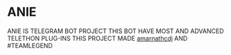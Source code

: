 # ANIE 
ANIE IS TELEGRAM BOT PROJECT
THIS BOT HAVE MOST AND ADVANCED TELETHON PLUG-INS
THIS PROJECT MADE [amarnathcdj](https://t.me/roseloverx)
AND 
#TEAMLEGEND
